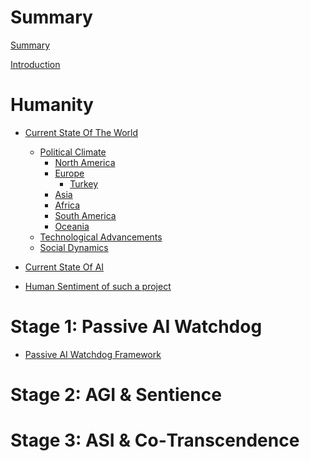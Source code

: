 # Summary

[Summary](README.md)

[Introduction](Introduction.md)

# Humanity

- [Current State Of The World](Stage_1/1_1_Current_State_Of_The_World.md)

  - [Political Climate]()
    - [North America]()
    - [Europe]()
      - [Turkey]()
    - [Asia]()
    - [Africa]()
    - [South America]()
    - [Oceania]()
  - [Technological Advancements]()
  - [Social Dynamics]()

- [Current State Of AI]()
- [Human Sentiment of such a project]()

# Stage 1: Passive AI Watchdog

- [Passive AI Watchdog Framework]()

# Stage 2: AGI & Sentience

# Stage 3: ASI & Co‐Transcendence
